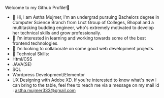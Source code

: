 Welcome to my Github Profile!👋

- 🌱 Hi, I am Astha Mujmer, I'm an undergrad pursuing Bachelors degree in Computer Science Branch from Lnct Group of Colleges, Bhopal and a multitasking budding engineer, who's extremely motivated to develop her technical skills and grow professionally.
- 🌱 I’m interested in learning and working towards some of the best frontend technologies.
- 🌱 I’m looking to collaborate on some good web development projects.
- 🌱 Technical Skills:
- Html/CSS
- JAVA(SE)
- SQL
- Wordpress Development/Elementor
- UX Designing with Adobe XD.
If you're interested to know what's new I can bring to the table, feel free to reach me via a message on my mail id : astha.mujmer333@gmail.com
